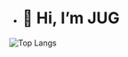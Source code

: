 - # 👋 Hi, I’m JUG
![Top Langs](https://github-readme-stats.vercel.app/api/top-langs/?username=jjugx&layout=compact&include_all_commits=true)

<!---
jjugx/jjugx is a ✨ special ✨ repository because its `README.md` (this file) appears on your GitHub profile.
You can click the Preview link to take a look at your changes.
--->
